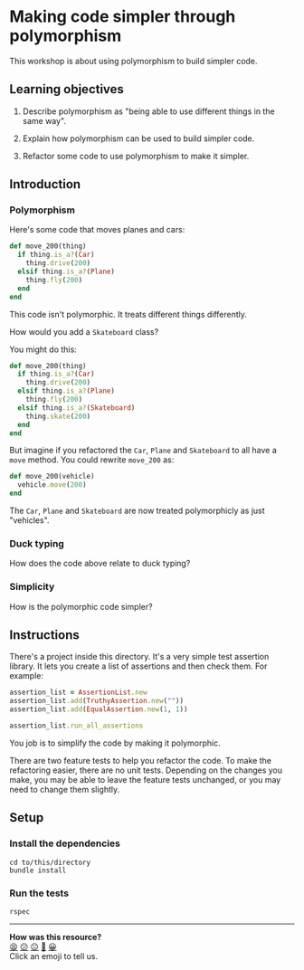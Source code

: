 # Making code simpler through polymorphism

This workshop is about using polymorphism to build simpler code.

## Learning objectives

1. Describe polymorphism as "being able to use different things in the same way".

2. Explain how polymorphism can be used to build simpler code.

3. Refactor some code to use polymorphism to make it simpler.

## Introduction

### Polymorphism

Here's some code that moves planes and cars:

```ruby
def move_200(thing)
  if thing.is_a?(Car)
    thing.drive(200)
  elsif thing.is_a?(Plane)
    thing.fly(200)
  end
end
```

This code isn't polymorphic.  It treats different things differently.

How would you add a `Skateboard` class?

You might do this:

```ruby
def move_200(thing)
  if thing.is_a?(Car)
    thing.drive(200)
  elsif thing.is_a?(Plane)
    thing.fly(200)
  elsif thing.is_a?(Skateboard)
    thing.skate(200)
  end
end
```

But imagine if you refactored the `Car`, `Plane` and `Skateboard` to all have a `move` method.  You could rewrite `move_200` as:

```ruby
def move_200(vehicle)
  vehicle.move(200)
end
```

The `Car`, `Plane` and `Skateboard` are now treated polymorphicly as just "vehicles".

### Duck typing

How does the code above relate to duck typing?

### Simplicity

How is the polymorphic code simpler?

## Instructions

There's a project inside this directory.  It's a very simple test assertion library.  It lets you create a list of assertions and then check them.  For example:

```ruby
assertion_list = AssertionList.new
assertion_list.add(TruthyAssertion.new(""))
assertion_list.add(EqualAssertion.new(1, 1))

assertion_list.run_all_assertions
```

You job is to simplify the code by making it polymorphic.

There are two feature tests to help you refactor the code.  To make the refactoring easier, there are no unit tests.  Depending on the changes you make, you may be able to leave the feature tests unchanged, or you may need to change them slightly.

## Setup

### Install the dependencies

```
cd to/this/directory
bundle install
```

### Run the tests

```
rspec
```

<!-- BEGIN GENERATED SECTION DO NOT EDIT -->

---

**How was this resource?**  
[😫](https://airtable.com/shrUJ3t7KLMqVRFKR?prefill_Repository=skills-workshops&prefill_File=week-2/making_code_simpler_through_polymorphism/README.md&prefill_Sentiment=😫) [😕](https://airtable.com/shrUJ3t7KLMqVRFKR?prefill_Repository=skills-workshops&prefill_File=week-2/making_code_simpler_through_polymorphism/README.md&prefill_Sentiment=😕) [😐](https://airtable.com/shrUJ3t7KLMqVRFKR?prefill_Repository=skills-workshops&prefill_File=week-2/making_code_simpler_through_polymorphism/README.md&prefill_Sentiment=😐) [🙂](https://airtable.com/shrUJ3t7KLMqVRFKR?prefill_Repository=skills-workshops&prefill_File=week-2/making_code_simpler_through_polymorphism/README.md&prefill_Sentiment=🙂) [😀](https://airtable.com/shrUJ3t7KLMqVRFKR?prefill_Repository=skills-workshops&prefill_File=week-2/making_code_simpler_through_polymorphism/README.md&prefill_Sentiment=😀)  
Click an emoji to tell us.

<!-- END GENERATED SECTION DO NOT EDIT -->
